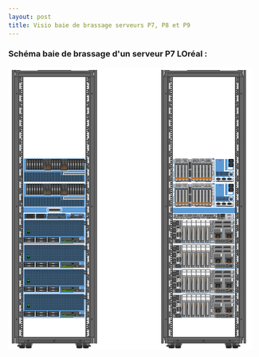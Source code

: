 ```yaml
---
layout: post
title: Visio baie de brassage serveurs P7, P8 et P9
---
```


### __Schéma baie de brassage d'un serveur P7 LOréal :__

![image_1](https://github.com/t-benedet/blog/blob/gh-pages/pictures/Baies/p7.png)
